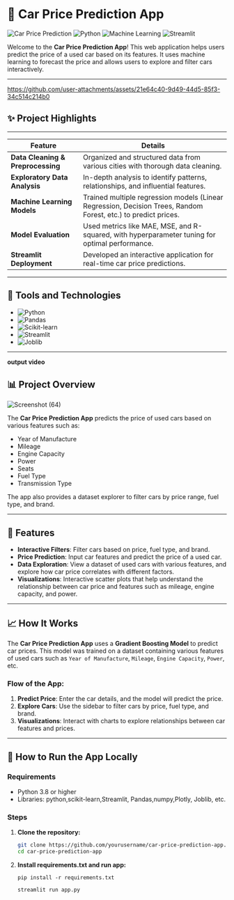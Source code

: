
# 🚗 Car Price Prediction App

![Car Price Prediction](https://img.shields.io/badge/Car%20Price%20Prediction-App-brightgreen) 
![Python](https://img.shields.io/badge/Python-3.8%2B-blue?style=flat-square&logo=python)
![Machine Learning](https://img.shields.io/badge/Machine%20Learning-Scikit--Learn-green?style=flat-square&logo=scikitlearn)
![Streamlit](https://img.shields.io/badge/Streamlit-Deployment-orange?style=flat-square&logo=streamlit)

Welcome to the **Car Price Prediction App**! This web application helps users predict the price of a used car based on its features. It uses machine learning to forecast the price and allows users to explore and filter cars interactively.

---
https://github.com/user-attachments/assets/21e64c40-9d49-44d5-85f3-34c514c214b0



## ✨ Project Highlights

---

**Feature**                     | **Details**
------------------------------ | ------------------------------------------------------------------------
**Data Cleaning & Preprocessing**| Organized and structured data from various cities with thorough data cleaning.
**Exploratory Data Analysis**   | In-depth analysis to identify patterns, relationships, and influential features.
**Machine Learning Models**     | Trained multiple regression models (Linear Regression, Decision Trees, Random Forest, etc.) to predict prices.
**Model Evaluation**            | Used metrics like MAE, MSE, and R-squared, with hyperparameter tuning for optimal performance.
**Streamlit Deployment**       | Developed an interactive application for real-time car price predictions.

---

## 🔧 Tools and Technologies

- ![Python](https://img.shields.io/badge/Python-3.8%2B-blue?style=flat-square&logo=python)
- ![Pandas](https://img.shields.io/badge/Pandas-Data%20Analysis-black?style=flat-square&logo=pandas)
- ![Scikit-learn](https://img.shields.io/badge/Scikit--Learn-Machine%20Learning-green?style=flat-square&logo=scikitlearn)
- ![Streamlit](https://img.shields.io/badge/Streamlit-Deployment-orange?style=flat-square&logo=streamlit)
- ![Joblib](https://img.shields.io/badge/Joblib-v1.1.0-blue)

---

**output video**


## 📊 **Project Overview**

![Screenshot (64)](https://github.com/user-attachments/assets/1d9e9760-989b-44f8-9891-c0f629e91b17)

The **Car Price Prediction App** predicts the price of used cars based on various features such as:
- Year of Manufacture
- Mileage
- Engine Capacity
- Power
- Seats
- Fuel Type
- Transmission Type

The app also provides a dataset explorer to filter cars by price range, fuel type, and brand.

---

## 🚀 **Features**

- **Interactive Filters**: Filter cars based on price, fuel type, and brand.
- **Price Prediction**: Input car features and predict the price of a used car.
- **Data Exploration**: View a dataset of used cars with various features, and explore how car price correlates with different factors.
- **Visualizations**: Interactive scatter plots that help understand the relationship between car price and features such as mileage, engine capacity, and power.

---


## 📈 **How It Works**

The **Car Price Prediction App** uses a **Gradient Boosting Model** to predict car prices. This model was trained on a dataset containing various features of used cars such as `Year of Manufacture`, `Mileage`, `Engine Capacity`, `Power`, etc.

### **Flow of the App**:

1. **Predict Price**: Enter the car details, and the model will predict the price.
2. **Explore Cars**: Use the sidebar to filter cars by price, fuel type, and brand.
3. **Visualizations**: Interact with charts to explore relationships between car features and prices.

---

## 🧰 **How to Run the App Locally**

### **Requirements**

- Python 3.8 or higher
- Libraries: python,scikit-learn,Streamlit, Pandas,numpy,Plotly, Joblib, etc.

### **Steps**

1. **Clone the repository:**

   ```bash
   git clone https://github.com/yourusername/car-price-prediction-app.git
   cd car-price-prediction-app

2. **Install requirements.txt and run app:**

   ```
   pip install -r requirements.txt

   streamlit run app.py

